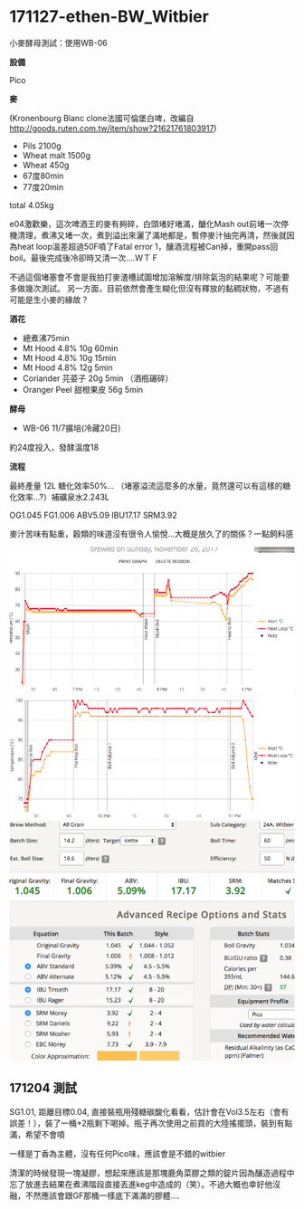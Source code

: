 # 171127-ethen-BW_Witbier

小麥酵母測試：使用WB-06

**設備**

Pico

**麥**

(Kronenbourg Blanc clone法國可倫堡白啤，改編自 <http://goods.ruten.com.tw/item/show?21621761803917>)

* Pils 2100g
* Wheat malt 1500g
* Wheat 450g
* 67度80min
* 77度20min

total 4.05kg

e04激歡樂，這次啤酒王的麥有夠碎，白頭堵好堵滿，醣化Mash out前堵一次停機清理，煮沸又堵一次，煮到溢出來灑了滿地都是，暫停麥汁抽完再清，然後就因為heat loop溫差超過50F噴了Fatal error 1，釀酒流程被Can掉，重開pass回boil。最後完成後冷卻時又清一次....ＷＴＦ

不過這個堵塞會不會是我拍打麥渣槽試圖增加溶解度/排除氣泡的結果呢？可能要多做幾次測試。
另一方面，目前依然會產生糊化但沒有釋放的黏稠狀物，不過有可能是生小麥的緣故？

**酒花**

* 總煮沸75min
* Mt Hood 4.8% 10g 60min
* Mt Hood 4.8% 10g 15min
* Mt Hood 4.8% 12g 5min
* Coriander 芫荽子 20g 5min （酒瓶碾碎）
* Oranger Peel 甜橙果皮 56g 5min

**酵母**
 
* WB-06 11/7擴培(冷藏20日)

約24度投入，發酵溫度18

**流程**

最終產量 12L 糖化效率50%... （堵塞溢流這麼多的水量，竟然還可以有這樣的糖化效率...?）補礦泉水2.243L

OG1.045 FG1.006 ABV5.09 IBU17.17 SRM3.92 

麥汁苦味有點重，穀類的味道沒有很令人愉悅...大概是放久了的關係？一點飼料感

![](../img/test78.png)
![](../img/test79.png)
![](../img/test80.png)

## 171204 測試

SG1.01, 距離目標0.04, 直接裝瓶用殘糖碳酸化看看，估計會在Vol3.5左右（會有誤差！），裝了一桶+2瓶剩下喝掉。瓶子再次使用之前買的大陸搖擺頭，裝到有點滿，希望不會噴

一樣是丁香為主體，沒有任何Pico味，應該會是不錯的witbier

清潔的時候發現一塊凝膠，想起來應該是那塊鹿角菜膠之類的錠片因為釀造過程中忘了放進去結果在煮沸階段直接丟進keg中造成的（笑）。不過大概也幸好他沒融，不然應該會跟GF那桶一樣底下滿滿的膠體.... 